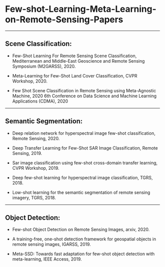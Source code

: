 # Few-shot-Learning-Meta-Learning-on-Remote-Sensing-Papers

---
## Scene Classification:

* Few-Shot Learning For Remote Sensing Scene Classification, Mediterranean and Middle-East Geoscience and Remote Sensing Symposium (M2GARSS), 2020.

* Meta-Learning for Few-Shot Land Cover Classification, CVPR Workshop, 2020.

* Few Shot Scene Classification in Remote Sensing using Meta-Agnostic Machine, 2020 6th Conference on Data Science and Machine Learning Applications (CDMA), 2020

---
## Semantic Segmentation:

* Deep relation network for hyperspectral image few-shot classification, Remote Sensing, 2020.

* Deep Transfer Learning for Few-Shot SAR Image Classification, Remote Sensing, 2019.

* Sar image classification using few-shot cross-domain transfer learning, CVPR Workshop, 2019.

* Deep few-shot learning for hyperspectral image classification, TGRS, 2018.

* Low-shot learning for the semantic segmentation of remote sensing imagery, TGRS, 2018.

---
## Object Detection:

* Few-shot Object Detection on Remote Sensing Images, arxiv, 2020.

* A training-free, one-shot detection framework for geospatial objects in remote sensing images, IGARSS, 2019.

* Meta-SSD: Towards fast adaptation for few-shot object detection with meta-learning, IEEE Access, 2019.

